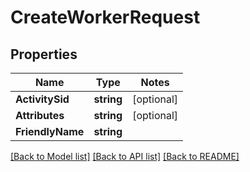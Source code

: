 # CreateWorkerRequest

## Properties
Name | Type | Notes
------------ | ------------- | -------------
**ActivitySid** | **string** | [optional] 
**Attributes** | **string** | [optional] 
**FriendlyName** | **string** | 

[[Back to Model list]](../README.md#documentation-for-models) [[Back to API list]](../README.md#documentation-for-api-endpoints) [[Back to README]](../README.md)


